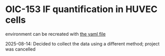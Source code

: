 # OIC-153 IF quantification in HUVEC cells

environment can be recreated with [the yaml file](/CellPoseCLE.yaml)

2025-08-14: Decided to collect the data using a different method; project was cancelled
